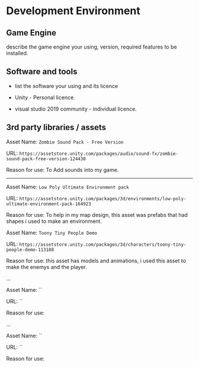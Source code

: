 # Development Environment

## Game Engine
describe the game engine your using, version, required features to be installed.



## Software and tools

- list the software your using and its licence

- Unity - Personal licence.
- visual studio 2019 community - individual licence.

## 3rd party libraries / assets

Asset Name: `Zombie Sound Pack - Free Version`

URL: `https://assetstore.unity.com/packages/audio/sound-fx/zombie-sound-pack-free-version-124430`

Reason for use: To Add sounds into my game.

---

Asset Name: `Low Poly Ultimate Environment pack`

URL: `https://assetstore.unity.com/packages/3d/environments/low-poly-ultimate-environment-pack-164923`

Reason for use: To help in my map design, this asset was prefabs that had shapes i used to make an environment.


Asset Name: `Toony Tiny People Demo`

URL: `https://assetstore.unity.com/packages/3d/characters/toony-tiny-people-demo-113188`

Reason for use: this asset has models and animations, i used this asset to make the enemys and the player.

...

Asset Name: ``

URL: ``

Reason for use:

...

Asset Name: ``

URL: ``

Reason for use:
